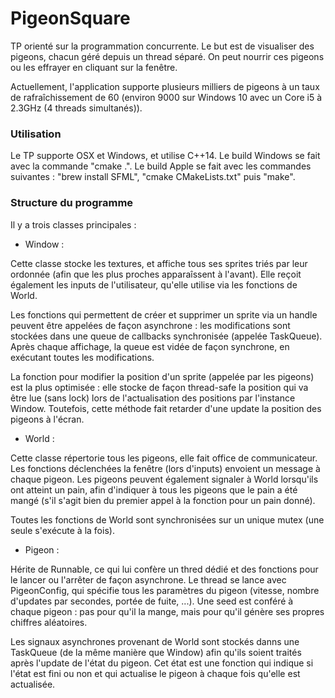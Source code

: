 
# PigeonSquare

TP orienté sur la programmation concurrente.
Le but est de visualiser des pigeons, chacun géré depuis un thread séparé.
On peut nourrir ces pigeons ou les effrayer en cliquant sur la fenêtre.

Actuellement, l'application supporte plusieurs milliers de pigeons à un taux de rafraîchissement de 60 (environ 9000 sur
Windows 10 avec un Core i5 à 2.3GHz (4 threads simultanés)).

### Utilisation

Le TP supporte OSX et Windows, et utilise C++14.
Le build Windows se fait avec la commande "cmake .".
Le build Apple se fait avec les commandes suivantes : "brew install SFML", "cmake CMakeLists.txt" puis "make".

### Structure du programme

Il y a trois classes principales :

 - Window :

Cette classe stocke les textures, et affiche tous ses sprites triés par leur ordonnée (afin que les plus proches
apparaîssent à l'avant). Elle reçoit également les inputs de l'utilisateur, qu'elle utilise via les fonctions de World.

Les fonctions qui permettent de créer et supprimer un sprite via un handle peuvent être appelées de façon
asynchrone : les modifications sont stockées dans une queue de callbacks synchronisée (appelée TaskQueue). Après chaque
affichage, la queue est vidée de façon synchrone, en exécutant toutes les modifications.

La fonction pour modifier la position d'un sprite (appelée par les pigeons) est la plus optimisée : elle stocke de façon
thread-safe la position qui va être lue (sans lock) lors de l'actualisation des positions par l'instance Window.
Toutefois, cette méthode fait retarder d'une update la position des pigeons à l'écran.

 - World :

Cette classe répertorie tous les pigeons, elle fait office de communicateur. Les fonctions déclenchées la fenêtre (lors
d'inputs) envoient un message à chaque pigeon. Les pigeons peuvent également signaler à World lorsqu'ils ont atteint un
pain, afin d'indiquer à tous les pigeons que le pain a été mangé (s'il s'agit bien du premier appel à la fonction pour
un pain donné).

   Toutes les fonctions de World sont synchronisées sur un unique mutex (une seule s'exécute à la fois).

 - Pigeon :

Hérite de Runnable, ce qui lui confère un thred dédié et des fonctions pour le lancer ou l'arrêter de façon asynchrone.
Le thread se lance avec PigeonConfig, qui spécifie tous les paramètres du pigeon (vitesse, nombre d'updates par
secondes, portée de fuite, ...). Une seed est conféré à chaque pigeon : pas pour qu'il la mange, mais pour qu'il génère
ses propres chiffres aléatoires.

Les signaux asynchrones provenant de World sont stockés danns une TaskQueue (de la même manière que Window) afin qu'ils
soient traités après l'update de l'état du pigeon. Cet état est une fonction qui indique si l'état est fini ou non et
qui actualise le pigeon à chaque fois qu'elle est actualisée.
